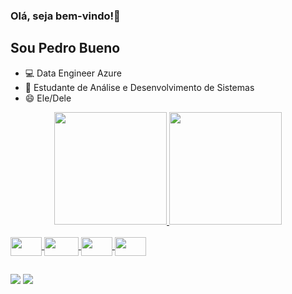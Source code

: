 ### Olá, seja bem-vindo!👋
## Sou Pedro Bueno

- 💻 Data Engineer Azure
- 📕 Estudante de Análise e Desenvolvimento de Sistemas
- 😄 Ele/Dele

<div align="center">
  <a href="https://github.com/Pbuenoc">
  <img height="180em" src="https://github-readme-stats.vercel.app/api?username=Pbuenoc&show_icons=true&theme=dracula&include_all_commits=true&count_private=true"/>
  <img height="180em" src="https://github-readme-stats.vercel.app/api/top-langs/?username=Pbuenoc&layout=compact&langs_count=7&theme=dracula"/>
</div>
<div style="display: inline_block"><br>
  <img align="center" height="30" width="50" src="![Python](https://img.shields.io/badge/python-3670A0?style=for-the-badge&logo=python&logoColor=ffdd54)">
  <img align="center" height="30" width="55" src="![MySQL](https://img.shields.io/badge/mysql-%2300f.svg?style=for-the-badge&logo=mysql&logoColor=white)>
  <img align="center" height="30" width="50" src="![Azure](https://img.shields.io/badge/azure-%230072C6.svg?style=for-the-badge&logo=microsoftazure&logoColor=white)">
  <img align="center" height="30" width="50" src="![Linux](https://img.shields.io/badge/Linux-FCC624?style=for-the-badge&logo=linux&logoColor=black)">
  <img align="center" height="30" width="50" src="![Apache Airflow](https://img.shields.io/badge/Apache%20Airflow-017CEE?style=for-the-badge&logo=Apache%20Airflow&logoColor=white)">
  
</div>
  
 ##
<div> 
  <a href="https://instagram.com/buenotts" target="_blank"><img src="https://img.shields.io/badge/-Instagram-%23E4405F?style=for-the-badge&logo=instagram&logoColor=white" target="_blank"></a>
  <a href="https://www.linkedin.com/in/pedro-bueno-770684212/" target="_blank"><img src="https://img.shields.io/badge/-LinkedIn-%230077B5?style=for-the-badge&logo=linkedin&logoColor=white" target="_blank"></a> 
 
</div>

